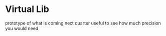# Virtual Lib

prototype of what is coming next quarter
useful to see how much precision you would need
